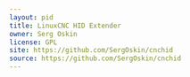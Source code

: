 ```yaml
---
layout: pid
title: LinuxCNC HID Extender
owner: Serg Oskin
license: GPL
site: https://github.com/SergOskin/cnchid
source: https://github.com/SergOskin/cnchid
---
```

